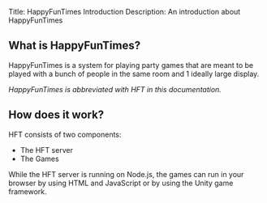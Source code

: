 Title: HappyFunTimes Introduction
Description: An introduction about HappyFunTimes

## What is HappyFunTimes?

HappyFunTimes is a system for playing party games that are meant to be
played with a bunch of people in the same room and 1 ideally large display.

_HappyFunTimes is abbreviated with HFT in this documentation._

## How does it work?

HFT consists of two components:

* The HFT server
* The Games

While the HFT server is running on Node.js, the games can run in your browser
by using HTML and JavaScript or by using the Unity game framework.
